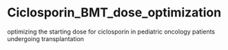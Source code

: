 # Ciclosporin_BMT_dose_optimization
optimizing the starting dose for ciclosporin in pediatric oncology patients undergoing transplantation 
